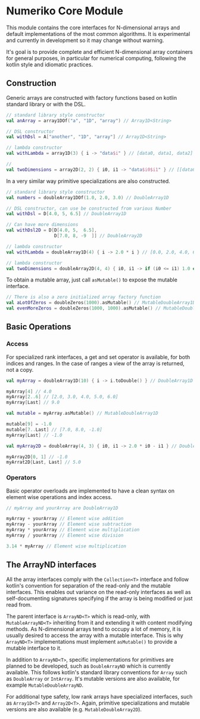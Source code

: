 # Numeriko Core Module

This module contains the core interfaces for N-dimensional arrays 
and default implementations of the most common algorithms. It is 
experimental and currently in development so it may change without warning.

It's goal is to provide complete and efficient N-dimensional array containers
for general purposes, in particular for numerical computing, following the 
kotlin style and idiomatic practices.

## Construction

Generic arrays are constructed with factory functions based on kotlin standard
library or with the DSL.
```kotlin
// standard library style constructor
val anArray = array1DOf("a", "1D", "array") // Array1D<String>

// DSL constructor
val withDsl = A["another", "1D", "array"] // Array1D<String>

// lambda constructor
val withLambda = array1D(3) { i -> "data$i" } // [data0, data1, data2]

// 
val twoDimensions = array2D(2, 2) { i0, i1 -> "data$i0$i1" } // [[data00, data01], [data10, data11]]

```

In a very similar way primitive specializations are also constructed.
```kotlin
// standard library style constructor
val numbers = doubleArray1DOf(1.0, 2.0, 3.0) // DoubleArray1D

// DSL constructor, can use be constructed from various Number
val withDsl = D[4.0, 5, 6.5] // DoubleArray1D

// Can have more dimensions
val withDsl2D = D[D[4.0, 5,  6.5],
                  D[7.0, 8, -9  ]] // DoubleArray2D

// lambda constructor
val withLambda = doubleArray1D(4) { i -> 2.0 * i } // [0.0, 2.0, 4.0, 6.0]

// lambda constructor
val twoDimensions = doubleArray2D(4, 4) { i0, i1 -> if (i0 <= i1) 1.0 else 0.0 } // upper triangular

```

To obtain a mutable array, just call `asMutable()` to expose the mutable interface.

```kotlin
// There is also a zero initialized array factory function
val aLotOfZeros = doubleZeros(1000).asMutable() // MutableDoubleArray1D
val evenMoreZeros = doubleZeros(1000, 1000).asMutable() // MutableDoubleArray2D

```

## Basic Operations

### Access

For specialized rank interfaces, a get and set operator is available, for both
indices and ranges. In the case of ranges a view of the array is returned,
not a copy.

```kotlin
val myArray = doubleArray1D(10) { i -> i.toDouble() } // DoubleArray1D

myArray[4] // 4.0
myArray[2..6] // [2.0, 3.0, 4.0, 5.0, 6.0]
myArray[Last] // 9.0

val mutable = myArray.asMutable() // MutableDoubleArray1D

mutable[9] = -1.0
mutable[7..Last] // [7.0, 8.0, -1.0]
myArray[Last] // -1.0

val myArray2D = doubleArray(4, 3) { i0, i1 -> 2.0 * i0 - i1 } // DoubleArray2D

myArray2D[0, 1] // -1.0
myArrat2D[Last, Last] // 5.0

```

### Operators

Basic operator overloads are implemented to have a clean syntax on element
wise operations and index access.

```kotlin
// myArray and yourArray are DoubleArray1D

myArray + yourArray // Element wise addition
myArray - yourArray // Element wise subtraction
myArray * yourArray // Element wise multiplication
myArray / yourArray // Element wise division

3.14 * myArray // Element wise multiplication
```

## The ArrayND interfaces

All the array interfaces comply with the `Collection<T>` interface and
follow kotlin's convention for separation of the read-only and the
mutable interfaces. This enables out variance on the read-only interfaces
as well as self-documenting signatures specifying if the array is being 
modified or just read from.

The parent interface is `ArrayND<T>` which is read-only, with 
`MutableArrayND<T>` inheriting from it and extending it with content modifying
methods. As N-dimensional arrays tend to occupy a lot of memory, it is usually
desired to access the array with a mutable interface. This is why `ArrayND<T>`
implementations must implement `asMutable()` to provide a mutable interface
to it.

In addition to `ArrayND<T>`, specific implementations for primitives are planned
to be developed, such as `DoubleArrayND` which is currently available. This follows
kotlin's standard library conventions for `Array` such as `DoubleArray` or `IntArray`.
It's mutable versions are also available, for example `MutableDoubleArrayND`.

For additional type safety, low rank arrays have specialized interfaces, such
as `Array1D<T>` and `Array2D<T>`. Again, primitive specializations and mutable
versions are also available (e.g. `MutableDoubleArray2D`).


